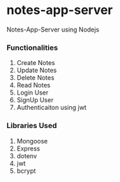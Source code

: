 # notes-app-server
Notes-App-Server using Nodejs

### Functionalities
1. Create Notes
2. Update Notes
3. Delete Notes
4. Read Notes
5. Login User
6. SignUp User
7. Authenticaiton using jwt

### Libraries Used
1. Mongoose 
2. Express 
3. dotenv 
4. jwt 
5. bcrypt 
